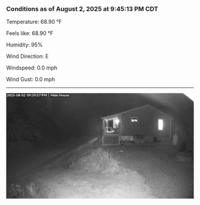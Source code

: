 ### Conditions as of August 2, 2025 at 9:45:13 PM CDT 

Temperature: 68.90 &deg;F

Feels like: 68.90 &deg;F

Humidity: 95%

Wind Direction: E

Windspeed: 0.0 mph

Wind Gust: 0.0 mph

---

<img src="./images/latest.jpeg"/>

